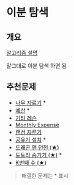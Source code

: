 # 이분 탐색

## 개요

[알고리즘 설명](https://blog.naver.com/kks227/220777103650)

말그대로 이분 탐색 하면 됨

## 추천문제

- [나무 자르기](https://www.acmicpc.net/problem/2805) *
- [예산](https://www.acmicpc.net/problem/2512) *
- [기타 레슨](https://www.acmicpc.net/problem/2343)
- [Monthly Expense](https://www.acmicpc.net/problem/6236)
- [랜선 자르기](https://www.acmicpc.net/problem/1654)
- [공유기 설치](https://www.acmicpc.net/problem/2110) *
- [드래곤 앤 던전 (★)](https://www.acmicpc.net/problem/16434)
- [도토리 숨기기 (★)](https://www.acmicpc.net/problem/15732) *
- [K번째 수 (★)](https://www.acmicpc.net/problem/1300)

> 해결한 문제는 * 표시
